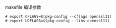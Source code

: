 makefile 编译参数
```shell
# export CFLAGS=$(pkg-config --cflags openssl11)
# export LDFLAGS=$(pkg-config --libs openssl11)
```